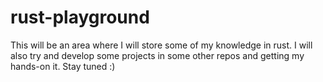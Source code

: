 # rust-playground

This will be an area where I will store some of my knowledge in rust. I will also try
and develop some projects in some other repos and getting my hands-on it. Stay tuned :)
